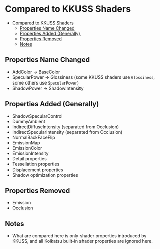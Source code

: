 # Compared to KKUSS Shaders

- [Compared to KKUSS Shaders](#compared-to-kkuss-shaders)
  - [Properties Name Changed](#properties-name-changed)
  - [Properties Added (Generally)](#properties-added-generally)
  - [Properties Removed](#properties-removed)
  - [Notes](#notes)

## Properties Name Changed
- AddColor -> BaseColor
- SpecularPower -> Glossiness (some KKUSS shaders use `Glossiness`, some others use `SpecularPower`)
- ShadowPower -> ShadowIntensity

## Properties Added (Generally)
- ShadowSpecularControl
- DummyAmbient 
- IndirectDiffuseIntensity (separated from Occlusion)
- IndirectSpecularIntensity (separated from Occlusion)
- NormalBackFaceFlip
- EmissionMap
- EmissionColor
- EmissionIntensity
- Detail properties
- Tessellation properties
- Displacement properties
- Shadow optimization properties

## Properties Removed
- Emission
- Occlusion

## Notes
- What are compared here is only shader properties introduced by KKUSS, and all Koikatsu built-in shader properties are ignored here.